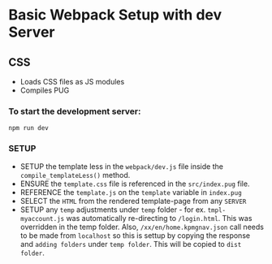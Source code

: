 # Basic Webpack Setup with dev Server

## CSS
- Loads CSS files as JS modules
- Compiles PUG

### To start the development server:
`npm run dev`

### SETUP
- SETUP the template less in the `webpack/dev.js` file inside the `compile_templateLess()` method.
- ENSURE the `template.css` file is referenced in the `src/index.pug` file.
- REFERENCE the `template.js` on the `template` variable in `index.pug`
- SELECT the `HTML` from the rendered template-page from any `SERVER`
- SETUP any `temp` adjustments under `temp` folder - for ex. `tmpl-myaccount.js` was automatically re-directing to `/login.html`.  This was overridden in the temp folder.  Also, `/xx/en/home.kpmgnav.json` call needs to be made from `localhost` so this is settup by copying the response and `adding folders` under `temp folder`.  This will be copied to `dist folder`.
